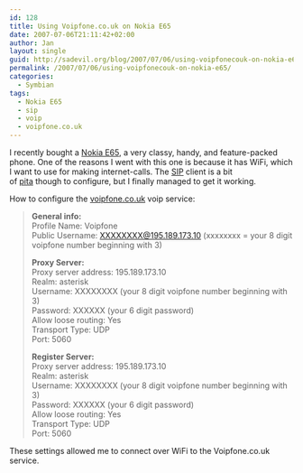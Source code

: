```yaml
---
id: 128
title: Using Voipfone.co.uk on Nokia E65
date: 2007-07-06T21:11:42+02:00
author: Jan
layout: single
guid: http://sadevil.org/blog/2007/07/06/using-voipfonecouk-on-nokia-e65/
permalink: /2007/07/06/using-voipfonecouk-on-nokia-e65/
categories:
  - Symbian
tags:
  - Nokia E65
  - sip
  - voip
  - voipfone.co.uk
---
```

I recently bought a <a TARGET="_blank" HREF="http://europe.nokia.com/A4344227">Nokia E65</a>, a very classy, handy, and feature-packed phone. One of the reasons I went with this one is because it has WiFi, which I want to use for making internet-calls. The <a TARGET="_blank" HREF="http://en.wikipedia.org/wiki/Session_Initiation_Protocol">SIP</a> client is a bit of <a TITLE="definition of pita" TARGET="_blank" HREF="http://www.auditmypc.com/acronym/PITA.asp">pita</a> though to configure, but I finally managed to get it working.

How to configure the <a HREF="http://www.voipfone.co.uk" TARGET="_blank">voipfone.co.uk</a> voip service:

> **General info:**  
> Profile Name: Voipfone  
> Public Username: XXXXXXXX@195.189.173.10 (xxxxxxxx = your 8 digit voipfone number beginning with 3)
> 
> **Proxy Server:**  
> Proxy server address: 195.189.173.10  
> Realm: asterisk  
> Username: XXXXXXXX (your 8 digit voipfone number beginning with 3)  
> Password: XXXXXX (your 6 digit password)  
> Allow loose routing: Yes  
> Transport Type: UDP  
> Port: 5060
> 
> **Register Server:**  
> Proxy server address: 195.189.173.10  
> Realm: asterisk  
> Username: XXXXXXXX (your 8 digit voipfone number beginning with 3)  
> Password: XXXXXX (your 6 digit password)  
> Allow loose routing: Yes  
> Transport Type: UDP  
> Port: 5060

These settings allowed me to connect over WiFi to the Voipfone.co.uk service.
